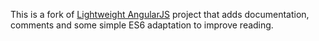 
This is a fork of [Lightweight AngularJS](https://github.com/mgechev/light-angularjs) project that adds documentation, comments and some simple ES6 adaptation to improve reading.